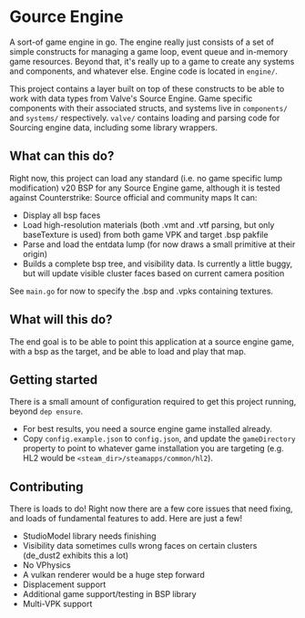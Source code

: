 # Gource Engine
A sort-of game engine in go. The engine really just consists of a set of simple constructs for managing a game loop, event queue and in-memory game
resources. Beyond that, it's really up to a game to create any systems and components, and whatever else. Engine code is
located in `engine/`.

This project contains a layer built on top of these constructs to be able to work with data types from Valve's Source
Engine. Game specific components with their associated structs, and systems live in `components/` and `systems/` 
respectively. `valve/` contains loading and parsing code for Sourcing engine data, including some library wrappers.


## What can this do?
Right now, this project can load any standard (i.e. no game specific lump modification) v20 BSP for any Source Engine 
game, although it is tested against Counterstrike: Source official and community maps It can:
* Display all bsp faces
* Load high-resolution materials (both .vmt and .vtf parsing, but only baseTexture is used) from both game VPK and 
target .bsp pakfile
* Parse and load the entdata lump (for now draws a small primitive at their origin)
* Builds a complete bsp tree, and visibility data. Is currently a little buggy, but will update visible cluster faces
based on current camera position

See `main.go` for now to specify the .bsp and .vpks containing textures.


## What will this do?
The end goal is to be able to point this application at a source engine game, with a bsp as the target, and be able to
load and play that map.


## Getting started
There is a small amount of configuration required to get this project running, beyond `dep ensure`.
* For best results, you need a source engine game installed already.
* Copy `config.example.json` to `config.json`, and update the `gameDirectory` property to point to whatever game installation
you are targeting (e.g. HL2 would be `<steam_dir>/steamapps/common/hl2`).

## Contributing
There is loads to do! Right now there are a few core issues that need fixing, and loads of fundamental features to add. Here
are just a few!
* StudioModel library needs finishing
* Visibility data sometimes culls wrong faces on certain clusters (de_dust2 exhibits this a lot)
* No VPhysics
* A vulkan renderer would be a huge step forward
* Displacement support
* Additional game support/testing in BSP library
* Multi-VPK support